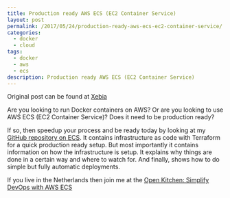 ```yaml
---
title: Production ready AWS ECS (EC2 Container Service)
layout: post
permalink: /2017/05/24/production-ready-aws-ecs-ec2-container-service/
categories:
  - docker
  - cloud
tags:
  - docker
  - aws
  - ecs
description: Production ready AWS ECS (EC2 Container Service)
---
```

Original post can be found at [Xebia](http://blog.xebia.com/production-ready-aws-ecs-ec2-container-service/)

Are you looking to run Docker containers on AWS? Or are you looking to use AWS ECS (EC2 Container Service)? Does it need to be production ready?

If so, then speedup your process and be ready today by looking at my [GitHub repository on ECS](https://github.com/arminc/terraform-ecs). It contains infrastructure as code with Terraform for a quick production ready setup. But most importantly it contains information on how the infrastructure is setup. It explains why things are done in a certain way and where to watch for. And finally, shows how to do simple but fully automatic deployments.

If you live in the Netherlands then join me at the [Open Kitchen: Simplify DevOps with AWS ECS](https://pages.xebia.com/open-kitchen-simplify-devops-with-aws-ecs)